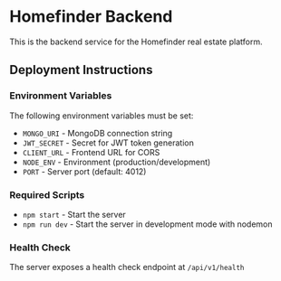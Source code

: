 # Homefinder Backend

This is the backend service for the Homefinder real estate platform.

## Deployment Instructions

### Environment Variables

The following environment variables must be set:

- `MONGO_URI` - MongoDB connection string
- `JWT_SECRET` - Secret for JWT token generation
- `CLIENT_URL` - Frontend URL for CORS
- `NODE_ENV` - Environment (production/development)
- `PORT` - Server port (default: 4012)

### Required Scripts

- `npm start` - Start the server
- `npm run dev` - Start the server in development mode with nodemon

### Health Check

The server exposes a health check endpoint at `/api/v1/health`
